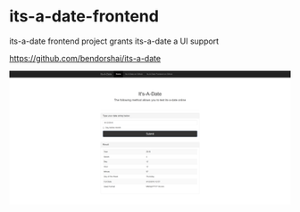 # its-a-date-frontend

its-a-date frontend project grants its-a-date a UI support

https://github.com/bendorshai/its-a-date

![alt tag](https://github.com/skatz1990/its-a-date-frontend/blob/master/public/images/Preview.jpg)